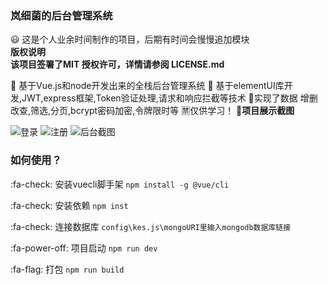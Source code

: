  

### **岚细菌的后台管理系统** 
 
 :smiley: 这是个人业余时间制作的项目，后期有时间会慢慢追加模块<br/>
 **版权说明**<br/>
 **该项目签署了MIT 授权许可，详情请参阅 LICENSE.md** 

:loudspeaker: 基于Vue.js和node开发出来的全栈后台管理系统
:loudspeaker: 基于elementUI库开发,JWT,express框架,Token验证处理,请求和响应拦截等技术
:jack_o_lantern:实现了数据 增删改查,筛选,分页,bcrypt密码加密,令牌限时等
:u7981:仅供学习！
:round_pushpin:**项目展示截图** 


![登录](https://images.gitee.com/uploads/images/2019/0611/113955_dd15ebc2_1138914.png "首页.PNG")
![注册](https://images.gitee.com/uploads/images/2019/0611/114010_3668f063_1138914.png "注册.PNG")
![后台截图](https://images.gitee.com/uploads/images/2019/0611/114022_319d4ca0_1138914.png "内部.PNG")

### 如何使用？
 :fa-check: 安装vuecli脚手架
`npm install -g @vue/cli`

 :fa-check: 安装依赖
`npm inst`

 :fa-check: 连接数据库
`config\kes.js\mongoURI里输入mongodb数据库链接`

 :fa-power-off: 项目启动
`npm run dev`


 :fa-flag: 打包
`npm run build`
